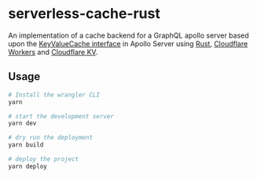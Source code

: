 # serverless-cache-rust

An implementation of a cache backend for a GraphQL apollo server based upon the [KeyValueCache interface](https://www.apollographql.com/docs/apollo-server/performance/cache-backends/) in Apollo Server using [Rust](https://www.rust-lang.org/), [Cloudflare Workers](https://workers.cloudflare.com/) and [Cloudflare KV](https://developers.cloudflare.com/workers/learning/how-kv-works/).

## Usage

```bash
# Install the wrangler CLI
yarn

# start the development server
yarn dev

# dry run the deployment
yarn build

# deploy the project
yarn deploy
```
